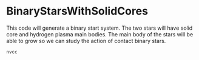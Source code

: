 # BinaryStarsWithSolidCores
This code will generate a binary start system. The two stars will have solid core and hydrogen plasma main bodies. The main body of the stars will be able to grow so we can study the action of contact binary stars.

```bash
nvcc 
```

